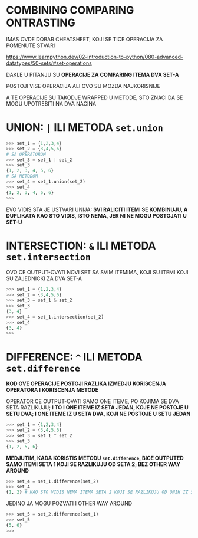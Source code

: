 # COMBINING COMPARING ONTRASTING

IMAS OVDE DOBAR CHEATSHEET, KOJI SE TICE OPERACIJA ZA POMENUTE STVARI

<https://www.learnpython.dev/02-introduction-to-python/080-advanced-datatypes/50-sets/#set-operations>

DAKLE U PITANJU SU **OPERACIJE ZA COMPARING ITEMA DVA SET-A**

POSTOJI VISE OPERACIJA ALI OVO SU MOZDA NAJKORISNIJE

A TE OPERACIJE SU TAKODJE WRAPPED U METODE, STO ZNACI DA SE MOGU UPOTREBITI NA DVA NACINA

# UNION: `|` ILI METODA `set.union`

```py
>>> set_1 = {1,2,3,4}
>>> set_2 = {3,4,5,6}
# SA OPERATOROM
>>> set_3 = set_1 | set_2
>>> set_3
{1, 2, 3, 4, 5, 6}
# SA METODOM
>>> set_4 = set_1.union(set_2)
>>> set_4
{1, 2, 3, 4, 5, 6}
>>> 
```
EVO VIDIS STA JE USTVARI UNIJA: **SVI RALICITI ITEMI SE KOMBINUJU, A DUPLIKATA KAO STO VIDIS, ISTO NEMA, JER NI NE MOGU POSTOJATI U SET-U**

# INTERSECTION: `&` ILI METODA `set.intersection`

OVO CE OUTPUT-OVATI NOVI SET SA SVIM ITEMIMA, KOJI SU ITEMI KOJI SU ZAJEDNICKI ZA DVA SET-A

```py
>>> set_1 = {1,2,3,4}
>>> set_2 = {3,4,5,6}
>>> set_3 = set_1 & set_2
>>> set_3
{3, 4}
>>> set_4 = set_1.intersection(set_2)
>>> set_4
{3, 4}
>>> 
```

# DIFFERENCE: `^` ILI METODA `set.difference`

**KOD OVE OPERACIJE POSTOJI RAZLIKA IZMEDJU KORISCENJA OPERATORA I KORISCENJA METODE**

OPERATOR CE OUTPUT-OVATI SAMO ONE ITEME, PO KOJIMA SE DVA SETA RAZLIKUJU; **I TO I ONE ITEME IZ SETA JEDAN, KOJE NE POSTOJE U SETU DVA; I ONE ITEME IZ U SETA DVA, KOJI NE POSTOJE U SETU JEDAN**

```py
>>> set_1 = {1,2,3,4}
>>> set_2 = {3,4,5,6}
>>> set_3 = set_1 ^ set_2
>>> set_3
{1, 2, 5, 6}
```

**MEDJUTIM, KADA KORISTIS METODU `set.difference`, BICE OUTPUTED SAMO ITEMI SETA 1 KOJI SE RAZLIKUJU OD SETA 2; BEZ OTHER WAY AROUND**

```py
>>> set_4 = set_1.difference(set_2)
>>> set_4
{1, 2} # KAO STO VIDIS NEMA ITEMA SETA 2 KOJI SE RAZLIKUJU OD ONIH IZ SETA 1
```

JEDINO JA MOGU POZVATI I OTHER WAY AROUND

```py
>>> set_5 = set_2.difference(set_1)
>>> set_5
{5, 6}
>>> 
```
